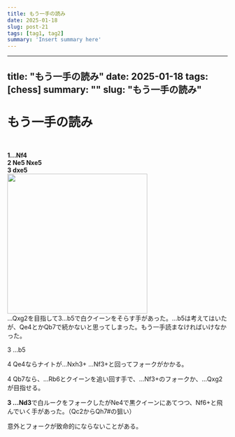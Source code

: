 ```yaml
---
title: もう一手の読み
date: 2025-01-18
slug: post-21
tags: [tag1, tag2]
summary: 'Insert summary here'
---
```


---
title: "もう一手の読み"
date: 2025-01-18
tags: [chess]
summary: ""
slug: "もう一手の読み"
---

# もう一手の読み

<p>&nbsp;</p><div><b>1...Nf4</b></div><div><b>2 Ne5 Nxe5</b></div><div><b>3 dxe5</b></div><div><a href="https://blogger.googleusercontent.com/img/b/R29vZ2xl/AVvXsEjXkEB0OI7KIX6-kZTzjAhOSPBxuWERDhXUBY7UiBVsAP2VTl4YPOWG2dHp1-mekzMpu7vCoccI-Nno4y5NsoUy6dHoy11sC_5JCVVjjmfbgv4kXM6MoImBE7TgXfoBNBzjVXgKM3-hyXiTJbe1RyvlzAkLKiWpz-7kPKWL_Z5dk8FVvaXlfwYUOtI5Fis/s1199/Screenshot%202025-01-09%2000.44.21.png"><img border="0" height="320" src="https://blogger.googleusercontent.com/img/b/R29vZ2xl/AVvXsEjXkEB0OI7KIX6-kZTzjAhOSPBxuWERDhXUBY7UiBVsAP2VTl4YPOWG2dHp1-mekzMpu7vCoccI-Nno4y5NsoUy6dHoy11sC_5JCVVjjmfbgv4kXM6MoImBE7TgXfoBNBzjVXgKM3-hyXiTJbe1RyvlzAkLKiWpz-7kPKWL_Z5dk8FVvaXlfwYUOtI5Fis/w320-h320/Screenshot%202025-01-09%2000.44.21.png" width="320"></a></div>...Qxg2を目指して3...b5で白クイーンをそらす手があった。...b5は考えてはいたが、Qe4とかQb7で続かないと思ってしまった。もう一手読まなければいけなかった。<p></p><p>3 ...b5</p><p>4 Qe4ならナイトが...Nxh3+ ...Nf3+と回ってフォークがかかる。</p><p>4 Qb7なら、...Rb6とクイーンを追い回す手で、...Nf3+のフォークか、...Qxg2が目指せる。</p><p><b>3 ...Nd3</b>で白ルークをフォークしたがNe4で黒クイーンにあてつつ、Nf6+と飛んでいく手があった。（Qc2からQh7#の狙い）</p><p>意外とフォークが致命的にならないことがある。</p>
